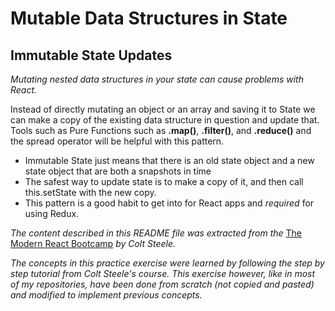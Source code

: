 # Mutable Data Structures in State

## Immutable State Updates

_Mutating nested data structures in your state can cause problems with React._

Instead of directly mutating an object or an array and saving it to State we can make a copy of the existing data structure in question and update that. Tools such as Pure Functions such as **.map()**, **.filter()**, and **.reduce()** and the spread operator will be helpful with this pattern.

- Immutable State just means that there is an old state object and a new state object that are both a snapshots in time
- The safest way to update state is to make a copy of it, and then call this.setState with the new copy.
- This pattern is a good habit to get into for React apps and _required_ for using Redux.

_The content described in this README file was extracted from the_ [The Modern React Bootcamp](https://www.udemy.com/course/modern-react-bootcamp/) _by Colt Steele._

_The concepts in this practice exercise were learned by following the step by step tutorial from Colt Steele's course. This exercise however, like in most of my repositories, have been done from scratch (not copied and pasted) and modified to implement previous concepts._
